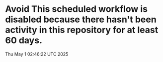 # Avoid This scheduled workflow is disabled because there hasn't been activity in this repository for at least 60 days.
Thu May  1 02:46:22 UTC 2025
